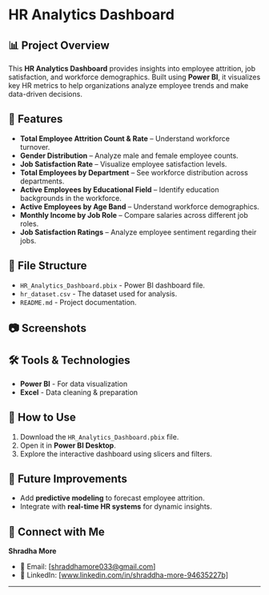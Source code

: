 # HR Analytics Dashboard  

## 📊 Project Overview  
This **HR Analytics Dashboard** provides insights into employee attrition, job satisfaction, and workforce demographics. Built using **Power BI**, it visualizes key HR metrics to help organizations analyze employee trends and make data-driven decisions.  

## 📝 Features  
- **Total Employee Attrition Count & Rate** – Understand workforce turnover.  
- **Gender Distribution** – Analyze male and female employee counts.  
- **Job Satisfaction Rate** – Visualize employee satisfaction levels.  
- **Total Employees by Department** – See workforce distribution across departments.  
- **Active Employees by Educational Field** – Identify education backgrounds in the workforce.  
- **Active Employees by Age Band** – Understand workforce demographics.  
- **Monthly Income by Job Role** – Compare salaries across different job roles.  
- **Job Satisfaction Ratings** – Analyze employee sentiment regarding their jobs.  

## 📂 File Structure  
- `HR_Analytics_Dashboard.pbix` - Power BI dashboard file.  
- `hr_dataset.csv` - The dataset used for analysis.  
- `README.md` - Project documentation.  

## 📷 Screenshots 
 




## 🛠️ Tools & Technologies  
- **Power BI** - For data visualization  
- **Excel**  - Data cleaning & preparation  

## 📖 How to Use  
1. Download the `HR_Analytics_Dashboard.pbix` file.  
2. Open it in **Power BI Desktop**.  
3. Explore the interactive dashboard using slicers and filters.  


## 📌 Future Improvements  
- Add **predictive modeling** to forecast employee attrition.  
- Integrate with **real-time HR systems** for dynamic insights.  

## 🔗 Connect with Me  
**Shradha More**  
- 📧 Email: [shraddhamore033@gmail.com]  
- 🔗 LinkedIn: [www.linkedin.com/in/shraddha-more-94635227b]  


---


